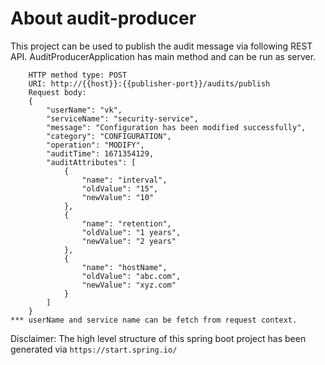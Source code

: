 # About audit-producer

This project can be used to publish the audit message via following REST API. AuditProducerApplication has main method and can be run as server.
 
```
	HTTP method type: POST 
	URI: http://{{host}}:{{publisher-port}}/audits/publish
	Request body:
	{
	    "userName": "vk",
	    "serviceName": "security-service",
	    "message": "Configuration has been modified successfully",
	    "category": "CONFIGURATION",
	    "operation": "MODIFY",
	    "auditTime": 1671354129,
	    "auditAttributes": [
	        {
	            "name": "interval",
	            "oldValue": "15",
	            "newValue": "10"
	        },
	        {
	            "name": "retention",
	            "oldValue": "1 years",
	            "newValue": "2 years"
	        },
	        {
	            "name": "hostName",
	            "oldValue": "abc.com",
	            "newValue": "xyz.com"
	        }
	    ]
	}
*** userName and service name can be fetch from request context.
```

Disclaimer: The high level structure of this spring boot project has been generated via `https://start.spring.io/`